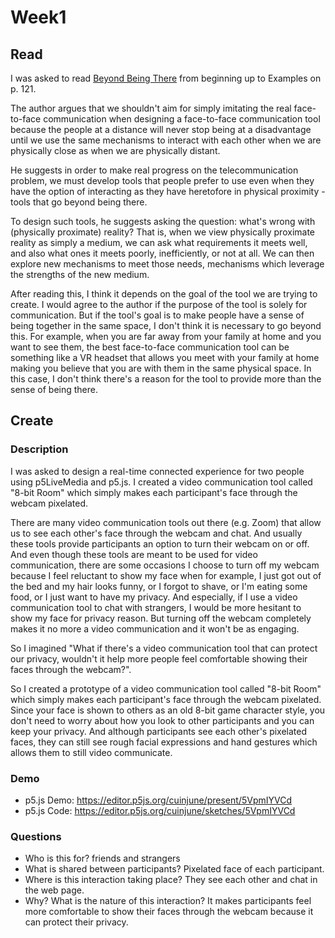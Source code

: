 # Week1

## Read

I was asked to read [Beyond Being There](https://drive.google.com/file/d/1l-CKW7vFTfFZ9nTiW5YW0xiD55KzOzWj/view?usp=sharing) from beginning up to Examples on p. 121.

The author argues that we shouldn't aim for simply imitating the real face-to-face communication when designing a face-to-face communication tool because the people at a distance will never stop being at a disadvantage until we use the same mechanisms to interact with each other when we are physically close as when we are physically distant.

He suggests in order to make real progress on the telecommunication problem, we must develop tools that people prefer to use even when they have the option of interacting as they have heretofore in physical proximity - tools that go beyond being there.

To design such tools, he suggests asking the question: what's wrong with (physically proximate) reality? That is, when we view physically proximate reality as simply a medium, we can ask what requirements it meets well, and also what ones it meets poorly, inefficiently, or not at all. We can then explore new mechanisms to meet those needs, mechanisms which leverage the strengths of the new medium.

After reading this, I think it depends on the goal of the tool we are trying to create. I would agree to the author if the purpose of the tool is solely for communication. But if the tool's goal is to make people have a sense of being together in the same space, I don't think it is necessary to go beyond this. For example, when you are far away from your family at home and you want to see them, the best face-to-face communication tool can be something like a VR headset that allows you meet with your family at home making you believe that you are with them in the same physical space. In this case, I don't think there's a reason for the tool to provide more than the sense of being there.


## Create

### Description

I was asked to design a real-time connected experience for two people using p5LiveMedia and p5.js. I created a video communication tool called "8-bit Room" which simply makes each participant's face through the webcam pixelated.

There are many video communication tools out there (e.g. Zoom) that allow us to see each other's face through the webcam and chat. And usually these tools provide participants an option to turn their webcam on or off. And even though these tools are meant to be used for video communication, there are some occasions I choose to turn off my webcam because I feel reluctant to show my face when for example, I just got out of the bed and my hair looks funny, or I forgot to shave, or I'm eating some food, or I just want to have my privacy. And especially, if I use a video communication tool to chat with strangers, I would be more hesitant to show my face for privacy reason. But turning off the webcam completely makes it no more a video communication and it won't be as engaging.

So I imagined "What if there's a video communication tool that can protect our privacy, wouldn't it help more people feel comfortable showing their faces through the webcam?".

So I created a prototype of a video communication tool called "8-bit Room" which simply makes each participant's face through the webcam pixelated. Since your face is shown to others as an old 8-bit game character style, you don't need to worry about how you look to other participants and you can keep your privacy. And although participants see each other's pixelated faces, they can still see rough facial expressions and hand gestures which allows them to still video communicate.


### Demo

* p5.js Demo: https://editor.p5js.org/cuinjune/present/5VpmIYVCd
* p5.js Code: https://editor.p5js.org/cuinjune/sketches/5VpmIYVCd

### Questions

* Who is this for? 
    friends and strangers
* What is shared between participants?
    Pixelated face of each participant.
* Where is this interaction taking place? 
    They see each other and chat in the web page.
* Why?  What is the nature of this interaction? 
    It makes participants feel more comfortable to show their faces through the webcam because it can protect their privacy.

